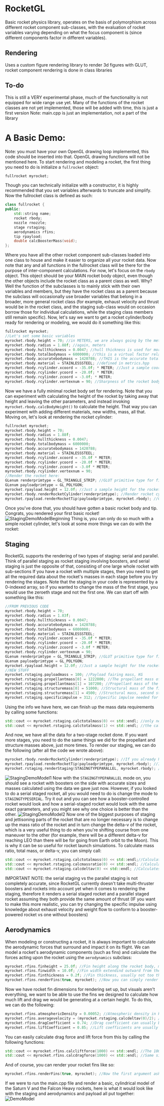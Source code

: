 # RocketGL
Basic rocket physics library, operates on the basis of polymorphism across different rocket component sub-classes, with the evaluation of rocket variables varying depending on what the focus component is (since different components factor in different variables).
## Rendering
Uses a custom figure rendering library to render 3d figures with GLUT, rocket component rendering is done in class libraries
## To-do
This is still a VERY experimental phase, much of the functionality is not equipped for wide range use yet.
Many of the functions of the rocket classes are not yet implemented, those will be added with time, this is just a first version
Note: main.cpp is just an implementation, not a part of the library
# A Basic Demo:
Note: you must have your own OpenGL drawing loop implemented, this code should be inserted into that. OpenGL drawing functions will not be mentioned here.
To start rendering and modeling a rocket, the first thing you need to do is initialize a ```fullrocket``` object:


```cpp
fullrocket myrocket;
```


Though you can technically initialize with a constructor, it is highly recommended that you set variables afterwards to truncate and simplify.
Now the fullrocket class is defined as such:


```cpp
class fullrocket {
public:
    std::string name;
    rocket rbody;
    nozzle rnozzle;
    stage rstaging;
    aerodynamics rfins;
    tip rpayload;
    double calcBoosterMass(void);
};
```


Where you have all the other rocket component sub-classes loaded into one class to house and make it easier to organize all your rocket data.
Now note that any and all functions in the fullrocket class will be there for the purpose of inter-component calculations. For now, let's focus
on the ```rbody``` object. This object should be your MAIN rocket body object, even though the other objects include the rocket class as a parent class
as well. Why? Well the function of the subclasses is to mainly stick with their own variables and members, but they have the rocket class as a parent
because the subclass will occasionally use broader variables that belong in a broader, more general rocket class (for example, exhaust velocity and thrust would be in the rocket class, and the staging sub-class would on occasion borrow those for individual calculations, while the staging class members still remain specific).
Now, let's say we want to get a rocket cylinder/body ready for rendering or modeling, we would do it something like this:


```cpp
fullrocket myrocket;
//Let's set some basic variables
myrocket.rbody.height = 70; //in METERS, we are always going by the metric system
myrocket.rbody.radius = 1.88f; //again, meters
myrocket.rbody.hullthickness = 0.0047; //hull thickness is used for more accurately calculating volume or density, but it also represent's hull thickness in meters
myrocket.rbody.totalbodymass = 6000000; //this is a virtual factor relating to the hull thickness, but is not actually a thickness, so DO NOT CONFUSE IT AS SUCH
myrocket.rbody.accuratebodymass = 1420788; //THIS is the accurate total mass for the rocket, in kg
myrocket.rbody.material = STAINLESSSTEEL; //defined in metrics.hpp
myrocket.rbody.rcylinder.xcoord = -35.0f; * METER; //Just a sample coordinate, but it does implement the METER unit, which you should do too
myrocket.rbody.rcylinder.ycoord = -20.0f; * METER;
myrocket.rbody.rcylinder.zcoord = -3.0f; * METER;
myrocket.rbody.rcylinder.vertexnum = 90; //Sharpness of the rocket body cylinder. Basically the more you have, the smoother it will render
```


Now we have a fully minimal rocket body set for rendering. Note that you can experiment with calculating the height of the rocket by taking away that height and leaving the other parameters, and instead invoking ```myrocket.rbody.calcBodyHeight()``` to calculate the height. That way you can experiment with adding different materials, new widths, mass, all that. Moving on, let's look at rendering the rocket cylinder:


```cpp
fullrocket myrocket;
myrocket.rbody.height = 70; 
myrocket.rbody.radius = 1.88f; 
myrocket.rbody.hullthickness = 0.0047; 
myrocket.rbody.totalbodymass = 6000000;
myrocket.rbody.accuratebodymass = 1420788;
myrocket.rbody.material = STAINLESSSTEEL;
myrocket.rbody.rcylinder.xcoord = -35.0f * METER;
myrocket.rbody.rcylinder.ycoord = -20.0f * METER;
myrocket.rbody.rcylinder.zcoord = -3.0f * METER;
myrocket.rbody.rcylinder.vertexnum = 90;
//Render the rocket here:
GLenum renderprimtype = GL_TRIANGLE_STRIP; //GLUT primitive type for figure rendering
GLenum payloadprimtype = GL_POLYGON;
myrocket.rpayload.height = 12.0f; //Just a sample height for the rocket payload/tip
myrocket.rbody.renderRocketCylinder(renderprimtype); //Render rocket cylinder/body with the primitive type and rocket class function
myrocket.rpayload.renderRocketTip(payloadprimtype, myrocket.rbody); //Give the payload the cylinder body and the primitive type to render the tip accordingly
```


Once you've done that, you should have gotten a basic rocket body and tip. Congrats, you rendered your first basic rocket!
![StagingDemoModelBeginning](./Images/firstdemo.PNG)
Thing is, you can only do so much with a simple rocket cylinder, let's look at some more things we can do with the rocket:
## Staging
RocketGL supports the rendering of two types of staging: serial and parallel. Think of parallel staging as rocket staging
involving boosters, and serial staging is just the opposite of that, consisting of one large whole rocket with sub-sections
If you have a rocket with multiple stages, then you need to get all the required data about the rocket's masses in each stage
before you try rendering the stages. Note that the staging in your code is represented by a 0-indexed array, so if you wanted
to change the mass of the first stage, you would use the zeroeth stage and not the first one. We can start off with something like this:


```cpp
//FROM PREVIOUS CODE
myrocket.rbody.height = 70;
myrocket.rbody.radius = 1.83f;
myrocket.rbody.hullthickness = 0.0047;
myrocket.rbody.accuratebodymass = 1420788;
myrocket.rbody.totalbodymass = 6000000;
myrocket.rbody.material = STAINLESSSTEEL;
myrocket.rbody.rcylinder.xcoord = -35.0f * METER;
myrocket.rbody.rcylinder.ycoord = -20.0f * METER;
myrocket.rbody.rcylinder.zcoord = -3.0f * METER;
myrocket.rbody.rcylinder.vertexnum = 90;
GLenum renderprimtype = GL_TRIANGLE_STRIP; //GLUT primitive type for figure rendering
GLenum payloadprimtype = GL_POLYGON;
myrocket.rpayload.height = 12.0f; //Just a sample height for the rocket payload/tip
//NEW STUFF
myrocket.rstaging.payloadmass = 100; //Payload fairing mass, KG
myrocket.rstaging.propellantmass[0] = 1222800; //The propellant mass of the first stage, also kg
myrocket.rstaging.propellantmass[1] = 107200; //Propellant mass of the second stage
myrocket.rstaging.structuremass[0] = 51000; //Structural mass of the first stage
myrocket.rstaging.structuremass[1] = 4500; //Structural mass, second stage
myrocket.rstaging.specificimpulse = 312; //Specific impulse needed for delta-v calculation. Note that for now if any coming stage has a change in Isp, this variable must be changed.
 ```
 
 
 Using the info we have here, we can finish up the mass data requirements by calling some functions:
 
 
 ```cpp
std::cout << myrocket.rstaging.calctotalmass(0) << std::endl; //only necessary if total mass for these stages haven't been manually specified, and you need to use the mass info to gather it
std::cout << myrocket.rstaging.calctotalmass(1) << std::endl; //the calctotalmass function factors in stuff specifically for mass ratio calculation. If you want a change, go to rocketdef.cpp
```


And now, we have all the data for a two-stage rocket done. If you want more stages, you need to do the same things we did for the propellant and structure masses above, just more times. To render our staging, we can do the following (after all the code we wrote above): 


```cpp
myrocket.rbody.renderRocketCylinder(renderprimtype); //If you already have this line don't write it again
myrocket.rpayload.renderRocketTip(payloadprimtype, myrocket.rbody); //If you already have this line don't write it again
myrocket.rstaging.renderStaging(STAGINGTYPEPARALLEL, myrocket.rbody); //Give staging type and the rocket body for mapping the stage onto the rocket accordingly
```


![StagingDemoModel1](./Images/stagingdemo1.png)
Now with the ```STAGINGTYPEPARALLEL``` mode on, you should see a rocket with boosters on the side with accurate sizes and masses calculated using the data we gave just now. However, if you looked to do a serial staged rocket, all you would need to do is change the mode to ```STAGINGTYPESERIAL```. Try it out and you can see how a booster-controlled rocket would look and how a serial-staged rocket would look with the same exact parameters, and you might see why one choice is better than the other.
![StagingDemoModel2](./Images/stagingdemo2.PNG)
Now one of the biggest purposes of staging and jettisoning parts of the rocket that are no longer necessary is to change up the mass ratio of the rocket and in turn change the delta-v of the rocket, which is a very useful thing to do when you're shifting course from one maneuver to the other (for example, there will be a different delta-v for reaching LEO than there will be for going from Earth orbit to the Moon). This is why it can be so useful for rocket launch simulations. To calculate mass ratio, total mass, or delta-v, you can simply call:


```cpp
std::cout << myrocket.rstaging.calctotalmass(0) << std::endl;//Calculates the total mass of the first stage of the rocket
std::cout << myrocket.rstaging.calcmassratio(0) << std::endl; //Calculates the mass ratio for the first stage of the rocket
std::cout << myrocket.rstaging.calcdeltav(0) << std::endl; //Calculates the delta-v for the first stage of the rocket
```


IMPORTANT NOTE: the serial staging vs the parallel staging is not completely accurate, since RocketGL currently doesn't take multi-thruster boosters and rockets into account yet when it comes to rendering the staging, therefore it renders a serial staged rocket and a parallel staged rocket assuming they both provide the same amount of thrust (IF you want to make this more realistic, you can try changing the specific impulse using knowledge about exhaust velocity and weight flow to conform to a booster-powered rocket vs one without boosters)
## Aerodynamics
When modeling or constructing a rocket, it is always important to calculate the aerodynamic forces that surround and impact it on its flight. We can model a rocket's aerodynamic components (such as fins) and calculate the forces acting upon the rocket using the ```aerodynamics``` subclass:


```cpp
myrocket.rfins.finheight = 25.0f; //Fin height along the rocket body, meters
myrocket.rfins.finwidth = 10.0f; //Fin width extendind outward from the rocket
myrocket.rfins.finthickness = 0.2f; //Fin thickness, usually not too thick, also in meters
myrocket.rfins.renderFins(true, myrocket); //Now you can simply render it!
```


Now we have rocket fin dimensions for rendering set up, but visuals aren't everything, we want to be able to use the fins we designed to calculate how much lift and drag we would be generating at a certain height. To do this, we can do the following:


```cpp
myrocket.rfins.atmosphericDensity = 0.00052; //Atmospheric density in kg/m^3. You can try to go with just altitude, but it isn't entirely accurate just yet
myrocket.rfins.averagevelocity = (myrocket.rstaging.calcdeltav(0)/2); //Just trying to go with a somewhat related velocity for the averagevelocity variable. unit is meters/sec
myrocket.rfins.dragCoefficient = 0.74; //Drag coefficient can usually be determined from the shape of the tip of the surface coming in contact with the air or wind, no unit
myrocket.rfins.liftCoefficient = 0.85; //Lift coefficients are usually determined experimentally, in this case I'll just put a 0.85, no unit
```


You can easily calculate drag force and lift force from this by calling the following functions:


```cpp
std::cout << myrocket.rfins.calcliftforce(1000) << std::endl; //The 1000 is just a placeholder, if you don't define atmospheric information, that's where you would supply an altitude
std::cout << myrocket.rfins.calcdragforce(1000) << std::endl; //Same situation here
```


And of course, you can render your rocket fins like so:


```cpp
myrocket.rfins.renderFins(true, myrocket); //Now the first argument asks if you use parallel staging, because fin configuration will change if that is the case. The second argument is simply the main fullrocket object that you are using.
```


If we were to run the main.cpp file and render a basic, cylindrical model of the Saturn V and the Falcon Heavy rockets, here is what it would look like with the staging and aerodynamics and payload all put together:
![DemoModel](./Images/demo1.PNG)
